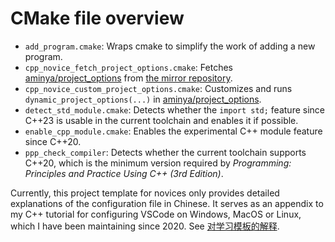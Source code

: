 # CMake file overview

- `add_program.cmake`: Wraps cmake to simplify the work of adding a new program.
- `cpp_novice_fetch_project_options.cmake`: Fetches [aminya/project_options](https://github.com/aminya/project_options) from [the mirror repository](https://gitee.com/cpp_tutorial/project_options).
- `cpp_novice_custom_project_options.cmake`: Customizes and runs `dynamic_project_options(...)` in [aminya/project_options](https://github.com/aminya/project_options).
- `detect_std_module.cmake`: Detects whether the ``import std;`` feature since C++23 is usable in the current toolchain and enables it if possible.
- `enable_cpp_module.cmake`: Enables the experimental C++ module feature since C++20.
- `ppp_check_compiler`: Detects whether the current toolchain supports C++20, which is the minimum version required by *Programming: Principles and Practice Using C++ (3rd Edition)*.

Currently, this project template for novices only provides detailed explanations of the configuration file in Chinese. It serves as an appendix to my C++ tutorial for configuring VSCode on Windows, MacOS or Linux, which I have been maintaining since 2020. See [对学习模板的解释](https://vscode-cpp-starter.readthedocs.io/appendix/explain.html).
